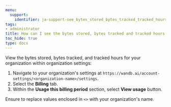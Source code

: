 ```yaml
---
menu:
  support:
    identifier: ja-support-see_bytes_stored_bytes_tracked_tracked_hours_organization
tags:
- administrator
title: How can I see the bytes stored, bytes tracked and tracked hours of my organization?
toc_hide: true
type: docs
---
```


View the bytes stored, bytes tracked, and tracked hours for your organization within organization settings:

1. Navigate to your organization's settings at `https://wandb.ai/account-settings/<organization-name>/settings`.
2. Select the **Billing** tab.
3. Within the **Usage this billing period** section, select **View usage** button.

Ensure to replace values enclosed in `<>` with your organization's name.